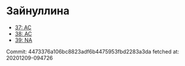 # Зайнуллина
- [37: AC](37.md)
- [38: AC](38.md)
- [39: NA](39.md)

Commit: 4473376a106bc8823adf6b4475953fbd2283a3da
 fetched at: 20201209-094726
